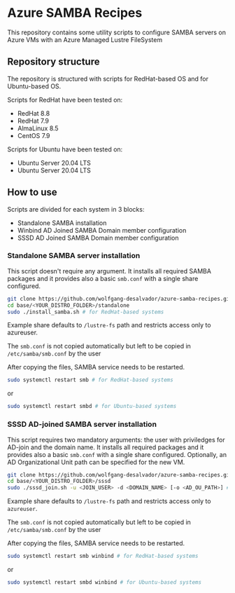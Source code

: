 # Azure SAMBA Recipes
This repository contains some utility scripts to configure SAMBA servers on Azure VMs with an Azure Managed Lustre FileSystem

## Repository structure

The repository is structured with scripts for RedHat-based OS and for Ubuntu-based OS.

Scripts for RedHat have been tested on:

- RedHat 8.8
- RedHat 7.9
- AlmaLinux 8.5
- CentOS 7.9

Scripts for Ubuntu have been tested on:

- Ubuntu Server 20.04 LTS
- Ubuntu Server 20.04 LTS

## How to use

Scripts are divided for each system in 3 blocks:
- Standalone SAMBA installation
- Winbind AD Joined SAMBA Domain member configuration
- SSSD AD Joined SAMBA Domain member configuration

### Standalone SAMBA server installation

This script doesn't require any argument. It installs all required SAMBA packages and it provides also a basic `smb.conf` with a single share configured.

```bash
git clone https://github.com/wolfgang-desalvador/azure-samba-recipes.git
cd base/<YOUR_DISTRO_FOLDER>/standalone
sudo ./install_samba.sh # for RedHat-based systems
```

Example share defaults to `/lustre-fs` path and restricts access only to azureuser.

The `smb.conf` is not copied automatically but left to be copied in `/etc/samba/smb.conf` by the user

After copying the files, SAMBA service needs to be restarted.

```bash
sudo systemctl restart smb # for RedHat-based systems
```
or

```bash
sudo systemctl restart smbd # for Ubuntu-based systems
```

### SSSD AD-joined SAMBA server installation

This script requires two mandatory arguments: the user with priviledges for AD-join and the domain name. It installs all required packages and it provides also a basic `smb.conf` with a single share configured. Optionally, an AD Organizational Unit path can be specified for the new VM.

```bash
git clone https://github.com/wolfgang-desalvador/azure-samba-recipes.git
cd base/<YOUR_DISTRO_FOLDER>/sssd
sudo ./sssd_join.sh -u <JOIN_USER> -d <DOMAIN_NAME> [-o <AD_OU_PATH>] # for RedHat-based systems
```

Example share defaults to `/lustre-fs` path and restricts access only to `azureuser`.

The `smb.conf` is not copied automatically but left to be copied in `/etc/samba/smb.conf` by the user

After copying the files, SAMBA service needs to be restarted.

```bash
sudo systemctl restart smb winbind # for RedHat-based systems
```
or

```bash
sudo systemctl restart smbd winbind # for Ubuntu-based systems
```
